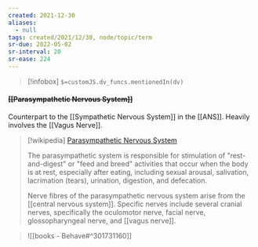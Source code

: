 ```yaml
---
created: 2021-12-30 
aliases:
  - null
tags: created/2021/12/30, node/topic/term
sr-due: 2022-05-02
sr-interval: 20
sr-ease: 224
---
```

> [!infobox]
`$=customJS.dv_funcs.mentionedIn(dv)`

#### <s class="topic-title">[[Parasympathetic Nervous System]]</s>

Counterpart to the [[Sympathetic Nervous System]] in the [[ANS]]. Heavily involves the [[Vagus Nerve]]. 

> [!wikipedia] [Parasympathetic Nervous System](https://en.wikipedia.org/wiki/Parasympathetic%20nervous%20system)
> 
> The parasympathetic system is responsible for stimulation of "rest-and-digest" or "feed and breed" activities that occur when the body is at rest, especially after eating, including sexual arousal, salivation, lacrimation (tears), urination, digestion, and defecation. 
> 
> Nerve fibres of the parasympathetic nervous system arise from the [[central nervous system]]. Specific nerves include several cranial nerves, specifically the oculomotor nerve, facial nerve, glossopharyngeal nerve, and [[vagus nerve]]. 
>


> ![[books - Behave#^301731160]]
